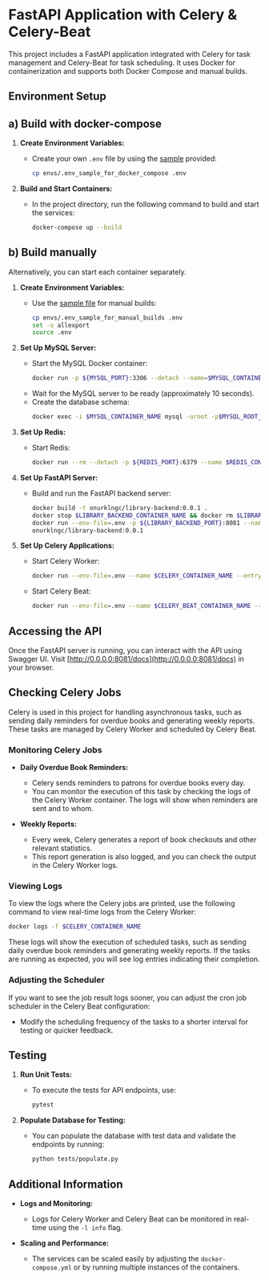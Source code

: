# FastAPI Application with Celery & Celery-Beat

This project includes a FastAPI application integrated with Celery for task management and Celery-Beat for task
scheduling. It uses Docker for containerization and supports both Docker Compose and manual builds.

## Environment Setup

## a) Build with docker-compose

1. **Create Environment Variables:**
    - Create your own `.env` file by using the [sample](envs/.env_sample_for_docker_compose) provided:
      ```sh
      cp envs/.env_sample_for_docker_compose .env
      ```

2. **Build and Start Containers:**
    - In the project directory, run the following command to build and start the services:
      ```sh
      docker-compose up --build
      ```

## b) Build manually

Alternatively, you can start each container separately.

1. **Create Environment Variables:**
    - Use the [sample file](envs/.env_sample_for_manual_builds) for manual builds:
      ```sh
      cp envs/.env_sample_for_manual_builds .env
      set -o allexport
      source .env
      ```

2. **Set Up MySQL Server:**
    - Start the MySQL Docker container:
      ```sh
      docker run -p ${MYSQL_PORT}:3306 --detach --name=$MYSQL_CONTAINER_NAME --env-file=.env mysql
      ```
    - Wait for the MySQL server to be ready (approximately 10 seconds).
    - Create the database schema:
      ```sh
      docker exec -i $MYSQL_CONTAINER_NAME mysql -uroot -p$MYSQL_ROOT_PASSWORD -e "CREATE DATABASE library CHARACTER SET utf8;"
      ```

3. **Set Up Redis:**

    - Start Redis:
      ```sh
      docker run --rm --detach -p ${REDIS_PORT}:6379 --name $REDIS_CONTAINER_NAME redis:latest
      ```
4. **Set Up FastAPI Server:**

    - Build and run the FastAPI backend server:
      ```sh
      docker build -t onurklngc/library-backend:0.0.1 .
      docker stop $LIBRARY_BACKEND_CONTAINER_NAME && docker rm $LIBRARY_BACKEND_CONTAINER_NAME
      docker run --env-file=.env -p ${LIBRARY_BACKEND_PORT}:8081 --name $LIBRARY_BACKEND_CONTAINER_NAME \
      onurklngc/library-backend:0.0.1
      ```

5. **Set Up Celery Applications:**

    - Start Celery Worker:
      ```sh
      docker run --env-file=.env --name $CELERY_CONTAINER_NAME --entrypoint "" onurklngc/library-backend:0.0.1 celery -A celery_app worker -l info
      ```
    - Start Celery Beat:
      ```sh
      docker run --env-file=.env --name $CELERY_BEAT_CONTAINER_NAME --entrypoint "" onurklngc/library-backend:0.0.1 celery -A celery_app beat -l info
      ```

## Accessing the API

Once the FastAPI server is running, you can interact with the API using Swagger UI.
Visit [http://0.0.0.0:8081/docs](http://0.0.0.0:8081/docs) in your browser.

## Checking Celery Jobs

Celery is used in this project for handling asynchronous tasks, such as sending daily reminders for overdue books and
generating weekly reports. These tasks are managed by Celery Worker and scheduled by Celery Beat.

### Monitoring Celery Jobs

- **Daily Overdue Book Reminders:**
    - Celery sends reminders to patrons for overdue books every day.
    - You can monitor the execution of this task by checking the logs of the Celery Worker container. The logs will show
      when reminders are sent and to whom.

- **Weekly Reports:**
    - Every week, Celery generates a report of book checkouts and other relevant statistics.
    - This report generation is also logged, and you can check the output in the Celery Worker logs.

### Viewing Logs

To view the logs where the Celery jobs are printed, use the following command to view real-time logs from the Celery
Worker:
```sh
docker logs -f $CELERY_CONTAINER_NAME
```

These logs will show the execution of scheduled tasks, such as sending daily overdue book reminders and generating
weekly reports. If the tasks are running as expected, you will see log entries indicating their completion.

### Adjusting the Scheduler

If you want to see the job result logs sooner, you can adjust the cron job scheduler in the Celery Beat configuration:

- Modify the scheduling frequency of the tasks to a shorter interval for testing or quicker feedback.

## Testing

1. **Run Unit Tests:**
    - To execute the tests for API endpoints, use:
      ```sh
      pytest
      ```

2. **Populate Database for Testing:**
    - You can populate the database with test data and validate the endpoints by running:
      ```sh
      python tests/populate.py
      ```

## Additional Information

- **Logs and Monitoring:**
    - Logs for Celery Worker and Celery Beat can be monitored in real-time using the `-l info` flag.

- **Scaling and Performance:**
    - The services can be scaled easily by adjusting the `docker-compose.yml` or by running multiple instances of the
      containers.
